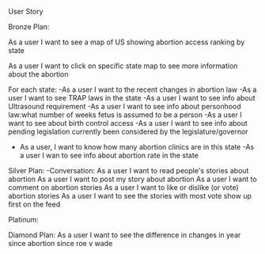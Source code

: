 User Story

Bronze Plan:

As a user I want to see a map of US showing abortion access ranking by state

As a user I want to click on specific state map to see more information about the abortion

For each state:
-As a user  I want to the recent changes in abortion law
-As a user I want to see TRAP laws in the state
-As a user I want to see info about Ultrasound
requirement
-As a user I want to see info about personhood law:what number of weeks fetus is assumed to be a person
-As a user I want to see about birth control access
-As a user I want to see info about pending legislation currently been considered by the legislature/governor
- As a user, I want to know how many abortion clinics are in this state
-As a user I wan to see info about abortion rate in the state


Silver Plan:
-Conversation:
As a user I want to read people's stories about abortion
As a user I want to post my story about abortion
As a user I want to comment on abortion stories
As a user I want to like or dislike (or vote) abortion stories
As a user I want to see the stories with most vote show up first on the feed

Platinum:




Diamond Plan:
As a user I want to see the difference in changes in year since abortion since roe v wade
